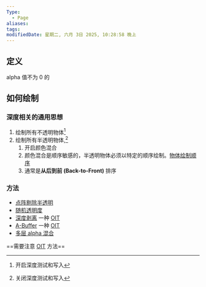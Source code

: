 ```yaml
---
Type:
  - Page
aliases: 
tags: 
modifiedDate: 星期二, 六月 3日 2025, 10:28:58 晚上
---
```


## 定义

alpha 值不为 0 的

## 如何绘制

### 深度相关的通用思想

1. 绘制所有不透明物体[^1]
2. 绘制所有半透明物体,[^2]
    1. 开启颜色混合
    2. 颜色混合是顺序敏感的，半透明物体必须以特定的顺序绘制。[物体绘制顺序](物体绘制顺序.md)
    3. 通常是**从后到前 (Back-to-Front)** 排序

### 方法

- [点阵剔除半透明](点阵剔除半透明.md)
- [随机透明度](随机透明度.md)
- [深度剥离](深度剥离.md) 一种 [OIT](OIT.md)
- [A-Buffer](A-Buffer.md) 一种 [OIT](OIT.md)
- [多层 alpha 混合](多层%20alpha%20混合.md)

==需要注意 [OIT](OIT.md) 方法==

[^1]: 开启深度测试和写入
[^2]: 关闭深度测试和写入 

